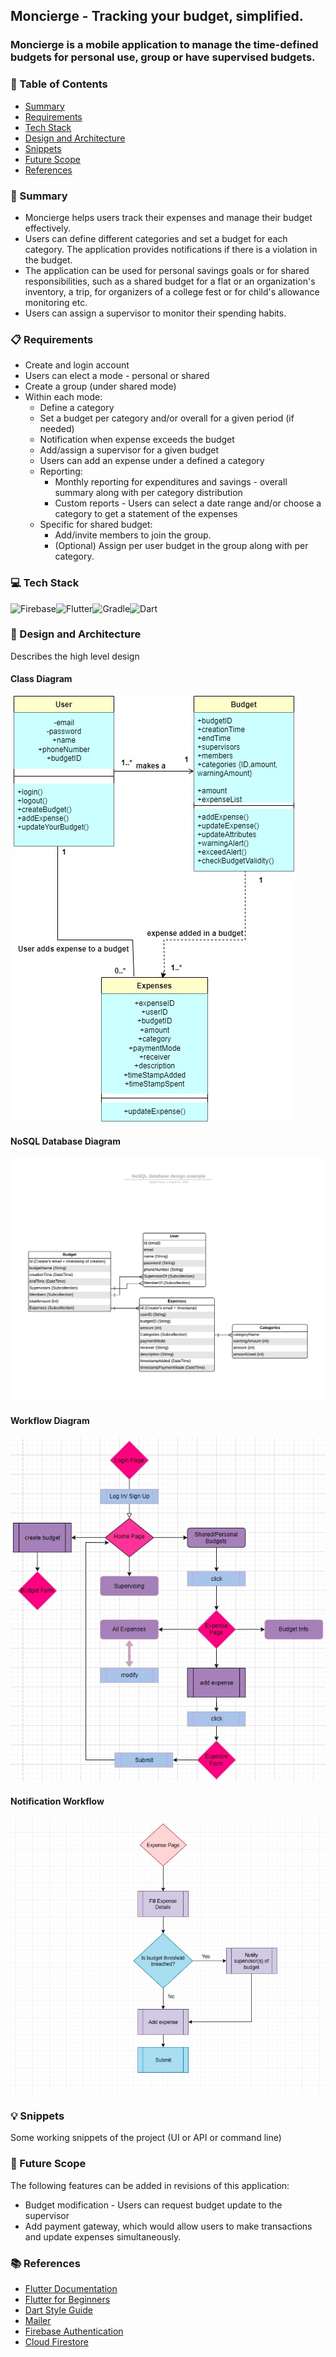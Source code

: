 ## Moncierge - Tracking your budget, simplified. 

### Moncierge is a mobile application to manage the time-defined budgets for personal use, group or have supervised budgets. <br>

### 📌 Table of Contents
* [Summary](#summary)
* [Requirements](#requirements)
* [Tech Stack](#tech-stack)
* [Design and Architecture](#design-and-architecture)
* [Snippets](#snippets)
* [Future Scope](#future-scope)
* [References](#references)

<a id="summary"></a>
### 📝 Summary
- Moncierge helps users track their expenses and manage their budget effectively.
- Users can define different categories and set a budget for each category. The application provides notifications if there is a violation in the budget.
- The application can be used for personal savings goals or for shared responsibilities, such as a shared budget for a flat or an organization's inventory, a trip, for organizers of a college fest or for child's allowance monitoring etc.
- Users can assign a supervisor to monitor their spending habits.

<a id="requirements"></a>
### 📋 Requirements
- Create and login account
- Users can elect a mode - personal or shared
- Create a group (under shared mode)
- Within each mode:
    - Define a category
    - Set a budget per category and/or overall for a given period (if needed)
    - Notification when expense exceeds the budget
    - Add/assign a supervisor for a given budget
    - Users can add an expense under a defined a category
    - Reporting:
        - Monthly reporting for expenditures and savings - overall summary along with per category distribution
        - Custom reports - Users can select a date range and/or choose a category to get a statement of the expenses
    - Specific for shared budget:
        - Add/invite members to join the group.
        - (Optional) Assign per user budget in the group along with per category.

<a id="tech-stack"></a>
### 💻 Tech Stack

<img alt="Firebase" src="https://img.shields.io/badge/Firebase-039BE5?style=for-the-badge&logo=Firebase&logoColor=white"/><img alt="Flutter" src="https://img.shields.io/badge/Flutter-%2302569B.svg?style=for-the-badge&logo=Flutter&logoColor=white"/><img alt="Gradle" src="https://img.shields.io/badge/Gradle-02303A.svg?style=for-the-badge&logo=Gradle&logoColor=white"/><img alt="Dart" src="https://img.shields.io/badge/dart-%230175C2.svg?style=for-the-badge&logo=dart&logoColor=white"/>

<a id="design-and-architecture"></a>
### 📐 Design and Architecture
Describes the high level design 

#### Class Diagram
![class diagram](./images/class_diagram.jpg)

#### NoSQL Database Diagram
![database diagram](./images/NoSQL_database_design.png)

#### Workflow Diagram
![workflow](./images/workflow_diagram.jpeg)

#### Notification Workflow
![notifications](./images/notification_workflow.jpeg)

<a id="snippets"></a>
### 💡 Snippets
Some working snippets of the project (UI or API or command line)

<a id="future-scope"></a>
### 🚀 Future Scope

The following features can be added in revisions of this application:
- Budget modification - Users can request budget update to the supervisor
- Add payment gateway, which would allow users to make transactions and update expenses simultaneously.

<a id="references"></a>
### 📚 References

- [Flutter Documentation](https://docs.flutter.dev/)
- [Flutter for Beginners](https://www.youtube.com/playlist?list=PL4cUxeGkcC9jLYyp2Aoh6hcWuxFDX6PBJ)
- [Dart Style Guide](https://dart.dev/guides/language/effective-dart/style)
- [Mailer](https://pub.dev/documentation/mailer/latest/)
- [Firebase Authentication](https://firebase.google.com/docs/auth)
- [Cloud Firestore](https://firebase.google.com/docs/firestore)

